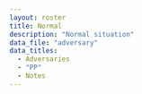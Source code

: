 ```yaml
---
layout: roster
title: Normal
description: "Normal situation"
data_file: "adversary"
data_titles:
  - Adversaries
  - "PP"
  - Notes
---
```

